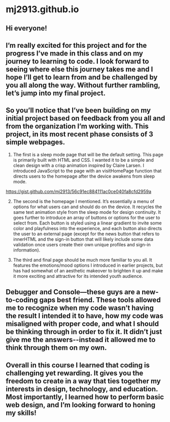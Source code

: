 # mj2913.github.io
## Hi everyone!

## I’m really excited for this project and for the progress I’ve made in this class and on my journey to learning to code. I look forward to seeing where else this journey takes me and I hope I’ll get to learn from and be challenged by you all along the way. Without further rambling, let’s jump into my final project.

## So you’ll notice that I’ve been building on my initial project based on feedback from you all and from the organization I’m working with. This project, in its most recent phase consists of 3 simple webpages.

1. The first is a sleep mode page that will be the default setting. This page is primarily built with HTML and CSS. I wanted it to be a simple and clean design with a crisp animation inspired by Claire Larsen. I introduced JavaScript to the page with an visitHomePage function that directs users to the homepage after the device awakens from sleep mode.

https://gist.github.com/mj2913/56c91ec884111ac0ce040fa8cfd2959a

2. The second is the homepage I mentioned. It’s essentially a menu of options for what users can and should do on the device. It recycles the same text animation style from the sleep mode for design continuity. It goes further to introduce an array of buttons or options for the user to select from. Each button is styled using a linear gradient to invite some color and playfulness into the experience, and each button also directs the user to an external page (except for the news button that refers to innerHTML and the sign-in button that will likely include some data validation once users create their own unique profiles and sign-in information).

3. The third and final page should be much more familiar to you all. It features the emotions/mood options I introduced in earlier projects, but has had somewhat of an aesthetic makeover to brighten it up and make it more exciting and attractive for its intended youth audience.

## Debugger and Console—these guys are a new-to-coding gaps best friend. These tools allowed me to recognize when my code wasn’t having the result I intended it to have, how my code was misaligned with proper code, and what I should be thinking through in order to fix it. It didn’t just give me the answers--instead it allowed me to think through them on my own.

## Overall in this course I learned that coding is challenging yet rewarding. It gives you the freedom to create in a way that ties together my interests in design, technology, and education. Most importantly, I learned how to perform basic web design, and I’m looking forward to honing my skills!
